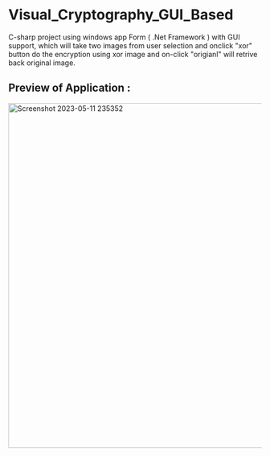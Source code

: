 # Visual_Cryptography_GUI_Based
C-sharp project using windows app Form ( .Net Framework ) with GUI support, which will take two images from user selection and onclick "xor"  button do the encryption using xor image and on-click "origianl" will retrive back original image.

## Preview of Application :

<img width="686" alt="Screenshot 2023-05-11 235352" src="https://github.com/dwijgohil24/Visual_Cryptography_GUI_Based/assets/80956416/49f85548-8c26-4718-859d-9990360fcc82">


